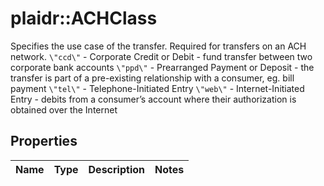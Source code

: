 # plaidr::ACHClass

Specifies the use case of the transfer. Required for transfers on an ACH network.  `\"ccd\"` - Corporate Credit or Debit - fund transfer between two corporate bank accounts  `\"ppd\"` - Prearranged Payment or Deposit - the transfer is part of a pre-existing relationship with a consumer, eg. bill payment  `\"tel\"` - Telephone-Initiated Entry  `\"web\"` - Internet-Initiated Entry - debits from a consumer’s account where their authorization is obtained over the Internet

## Properties
Name | Type | Description | Notes
------------ | ------------- | ------------- | -------------


